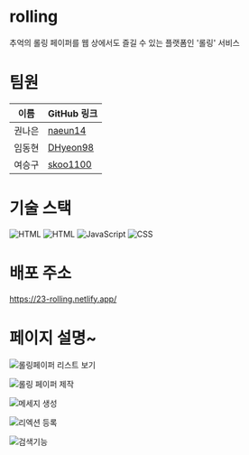 # rolling
추억의 롤링 페이퍼를 웹 상에서도 즐길 수 있는 플랫폼인 '롤링' 서비스

# 팀원

| 이름   | GitHub 링크                           | 
| ------ | ------------------------------------- | 
| 권나은 | [naeun14](https://github.com/naeun14) | 
| 임동현 | [DHyeon98](https://github.com/DHyeon98) |
| 여승구 | [skoo1100](https://github.com/skoo1100) | 

# 기술 스택
![HTML](https://img.shields.io/badge/react-61DAFB?style=for-the-badge&logo=react&logoColor=black) ![HTML](https://img.shields.io/badge/-HTML-E34F26?style=for-the-badge&logo=html5&logoColor=white) ![JavaScript](https://img.shields.io/badge/-JavaScript-F7DF1E?style=for-the-badge&logo=javascript&logoColor=black) ![CSS](https://img.shields.io/badge/-CSS-1572B6?style=for-the-badge&logo=css3&logoColor=white) 

# 배포 주소 
https://23-rolling.netlify.app/

# 페이지 설명~
![롤링페이퍼 리스트 보기](https://github.com/Codeit-23team/23_rolling/assets/84865501/4cb1a7a0-b66b-4207-aa34-bbe25be737cd)

![롤링 페이퍼 제작](https://github.com/Codeit-23team/23_rolling/assets/84865501/c27aded6-e242-4c0f-9086-44cc96f9ece5)

![메세지 생성](https://github.com/Codeit-23team/23_rolling/assets/84865501/86501372-bfc5-42ab-9113-48ee89ff8e1d)

![리엑션 등록](https://github.com/Codeit-23team/23_rolling/assets/84865501/e2dc3f3a-a878-4701-a93d-2ef9fb8083d0)

![검색기능](https://github.com/Codeit-23team/23_rolling/assets/84865501/40e28452-8ae4-474a-8b3f-999583da7b36)

